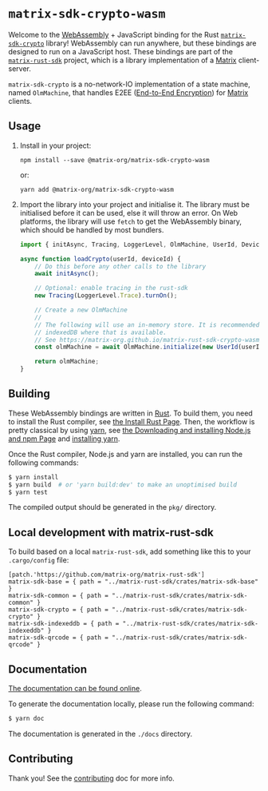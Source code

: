 # `matrix-sdk-crypto-wasm`

Welcome to the [WebAssembly] + JavaScript binding for the Rust
[`matrix-sdk-crypto`] library! WebAssembly can run anywhere, but these
bindings are designed to run on a JavaScript host. These bindings are
part of the [`matrix-rust-sdk`] project, which is a library
implementation of a [Matrix] client-server.

`matrix-sdk-crypto` is a no-network-IO implementation of a state
machine, named `OlmMachine`, that handles E2EE ([End-to-End
Encryption](https://en.wikipedia.org/wiki/End-to-end_encryption)) for
[Matrix] clients.

## Usage

1. Install in your project:

    ```
    npm install --save @matrix-org/matrix-sdk-crypto-wasm
    ```

    or:

    ```
    yarn add @matrix-org/matrix-sdk-crypto-wasm
    ```

2. Import the library into your project and initialise it.
   The library must be initialised before it can be used, else it will throw an error.
   On Web platforms, the library will use `fetch` to get the WebAssembly binary, which should be handled by most bundlers.

    ```javascript
    import { initAsync, Tracing, LoggerLevel, OlmMachine, UserId, DeviceId } from "@matrix-org/matrix-sdk-crypto-wasm";

    async function loadCrypto(userId, deviceId) {
        // Do this before any other calls to the library
        await initAsync();

        // Optional: enable tracing in the rust-sdk
        new Tracing(LoggerLevel.Trace).turnOn();

        // Create a new OlmMachine
        //
        // The following will use an in-memory store. It is recommended to use
        // indexedDB where that is available.
        // See https://matrix-org.github.io/matrix-rust-sdk-crypto-wasm/classes/OlmMachine.html#initialize
        const olmMachine = await OlmMachine.initialize(new UserId(userId), new DeviceId(deviceId));

        return olmMachine;
    }
    ```

## Building

These WebAssembly bindings are written in [Rust]. To build them, you
need to install the Rust compiler, see [the Install Rust
Page](https://www.rust-lang.org/tools/install). Then, the workflow is
pretty classical by using [yarn](https://yarnpkg.com/), see [the Downloading and installing
Node.js and npm
Page](https://docs.npmjs.com/downloading-and-installing-node-js-and-npm) and [installing yarn](https://classic.yarnpkg.com/lang/en/docs/install).

Once the Rust compiler, Node.js and yarn are installed, you can run the
following commands:

```sh
$ yarn install
$ yarn build  # or 'yarn build:dev' to make an unoptimised build
$ yarn test
```

The compiled output should be generated in the `pkg/` directory.

## Local development with matrix-rust-sdk

To build based on a local `matrix-rust-sdk`, add something like this to your
`.cargo/config` file:

```
[patch.'https://github.com/matrix-org/matrix-rust-sdk']
matrix-sdk-base = { path = "../matrix-rust-sdk/crates/matrix-sdk-base" }
matrix-sdk-common = { path = "../matrix-rust-sdk/crates/matrix-sdk-common" }
matrix-sdk-crypto = { path = "../matrix-rust-sdk/crates/matrix-sdk-crypto" }
matrix-sdk-indexeddb = { path = "../matrix-rust-sdk/crates/matrix-sdk-indexeddb" }
matrix-sdk-qrcode = { path = "../matrix-rust-sdk/crates/matrix-sdk-qrcode" }
```

## Documentation

[The documentation can be found
online](https://matrix-org.github.io/matrix-rust-sdk-crypto-wasm/).

To generate the documentation locally, please run the following
command:

```sh
$ yarn doc
```

The documentation is generated in the `./docs` directory.

[WebAssembly]: https://webassembly.org/
[`matrix-sdk-crypto`]: https://github.com/matrix-org/matrix-rust-sdk/tree/main/crates/matrix-sdk-crypto
[`matrix-rust-sdk`]: https://github.com/matrix-org/matrix-rust-sdk
[Matrix]: https://matrix.org/
[Rust]: https://www.rust-lang.org/
[npm]: https://www.npmjs.com/

## Contributing

Thank you! See the [contributing](CONTRIBUTING.md) doc for more info.
